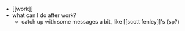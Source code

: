 - [[work]]
- what can I do after work?
  - catch up with some messages a bit, like [[scott fenley]]'s (sp?)

